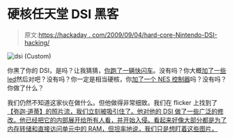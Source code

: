 # 硬核任天堂 DSI 黑客

> 原文:[https://hackaday . com/2009/09/04/hard-core-Nintendo-DSI-hacking/](https://hackaday.com/2009/09/04/hard-core-nintendo-dsi-hacking/)

![dsi (Custom)](../Images/ac654dbeaa7eee1c41b9a9a3de48dc27.png "dsi (Custom)")

你黑了你的 DSI，是吗？让我猜猜，[你跑了一辆快闪车](http://hackaday.com/2008/12/03/nintendo-dsi-gets-its-first-flash-cart/)。没有吗？你大概[加了一些 led](http://hackaday.com/2008/11/17/led-crazy-ds/)然后对吧？没有吗？你一定是相当硬核，你[加了一个 NES 控制器](http://hackaday.com/2009/02/22/nes-controller-on-a-ds/)吗？没有吗？你做了什么？

我们仍然不知道这家伙在做什么。但他做得非常细致。我们在 flicker 上找到了[【弥迦·道蒂】的照片流，我们立刻被吸引住了。他对他的 DSI 做了一些广泛的修改。他已经把它的内部展开给所有人看，并开始入侵。看起来好像大部分都是为了内存转储和直接访问单元中的 RAM，但坦率地说，我们只是想盯着这些图片。](http://www.flickr.com/photos/micahdowty/)